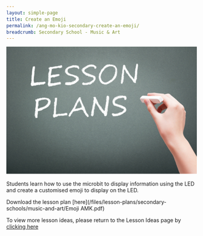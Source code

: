 ```yaml
---
layout: simple-page
title: Create an Emoji
permalink: /ang-mo-kio-secondary-create-an-emoji/
breadcrumb: Secondary School - Music & Art
---
```


![anything](/images/in-schools/digital-maker/lesson-plans/generic-lesson-plan.jpg)

Students learn how to use the microbit to display information using the LED and create a customised emoji to display on the LED.

Download the lesson plan [here](/files/lesson-plans/secondary-schools/music-and-art/Emoji AMK.pdf)

To view more lesson ideas, please return to the Lesson Ideas page by [clicking here](/in-schools/digital-maker/lesson-ideas-secondary/)
